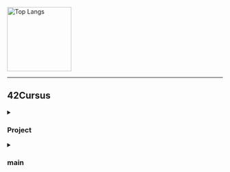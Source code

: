 <!--
<picture>
  <source media="(prefers-color-scheme: dark)" srcset="https://raw.githubusercontent.com/Gatoll/Gatoll/output/github-contribution-grid-snake-dark.svg">
  <source media="(prefers-color-scheme: light)" srcset="https://raw.githubusercontent.com/Gatoll/Gatoll/output/github-contribution-grid-snake.svg">
  <img alt="github contribution grid snake animation" src="https://raw.githubusercontent.com/Gatoll/Gatoll/output/github-contribution-grid-snake.svg">
</picture>
-->

  <img alt="Top Langs" height="150px" src="https://github-readme-stats.vercel.app/api/top-langs/?username=Gatoll&layout=compact&show_icons=true&theme=merko&title_color=00cc00" />
<!--  <img alt="github stats" height="150px" src="https://github-readme-stats.vercel.app/api?username=Gatoll&theme=merko&show_icons=ture&title_color=00cc00" />
 [![trophy](https://github-profile-trophy.vercel.app/?username=Gatoll&theme=matrix&column=5)](https://github.com/ryo-ma/github-profile-trophy) -->

---

## 42Cursus

 <!-- [![kaokazak's 42 stats](https://badge42.coday.fr/api/v2/clvkv4lpp3585701p4ami8i83a/stats?cursusId=21&coalitionId=309)](https://github.com/Coday-meric/badge42) -->
 
<details><summary><h3>Project</h3></summary>
<table>
  <tr>
    <th>Project</th>
    <th>Score</th>
  </tr>
  <tr>
    <td><a href="https://github.com/Gatoll/libft"><img src="https://github.com/Gatoll/42-project-badges/blob/main/badges/libftm.png"></a></td>
    <td><img src="https://github.com/Mori062/42/assets/110565242/fc7d4bc1-8688-4e8c-bbd8-257b21796088" alt="Libft Score" width="230"></td>
  </tr>
  <tr>
    <td><a href="https://github.com/Gatoll/ft_printf"><img src="https://github.com/Gatoll/42-project-badges/blob/main/badges/ft_printfe.png"></a></td>
    <td><img src="https://github.com/Mori062/42/assets/110565242/b222da77-329b-4622-8b30-01e82537c276" alt="ft_printf Score" width="230"></td>
  </tr>
  <tr>
    <td><a href="https://github.com/Gatoll/GetNextLine"><img src="https://github.com/Gatoll/42-project-badges/blob/main/badges/get_next_linem.png"></a></td>
    <td><img src="https://github.com/Mori062/42/assets/110565242/fc7d4bc1-8688-4e8c-bbd8-257b21796088" alt="get_next_line Score" width="230"></td>
  </tr>
  <tr>
    <td><img src="https://github.com/Gatoll/42-project-badges/blob/main/badges/born2beroote.png"></td>
    <td><img src="https://github.com/Mori062/42/assets/110565242/b222da77-329b-4622-8b30-01e82537c276" alt="Born2beroot Score" width="230"></td>
  </tr>
  <tr>
    <td><a href="https://github.com/Gatoll/minitalk"><img src="https://github.com/Gatoll/42-project-badges/blob/main/badges/minitalkm.png"></a></td>
    <td><img src="https://github.com/Mori062/42/assets/110565242/fc7d4bc1-8688-4e8c-bbd8-257b21796088" alt="minitalk Score" width="230"></td>
  </tr>
</table>
</details>

<details><summary><h3>main</h3></summary>
  <ul>
    <li><h3><a href="https://github.com/Gatoll/ft_printf-main">ft_printf</a></h3></li>
    <li><h3><a href="https://github.com/Gatoll/gnl-main">gnl</a></h3></li>
  </ul>
</details>
